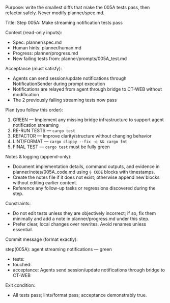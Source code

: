 Purpose: write the smallest diffs that make the 005A tests pass, then refactor safely. Never modify planner/spec.md.

Title: Step 005A: Make streaming notification tests pass

Context (read-only inputs):
- Spec: planner/spec.md
- Human hints: planner/human.md
- Progress: planner/progress.md
- New failing tests from: planner/prompts/005A_test.md

Acceptance (must satisfy):
- Agents can send session/update notifications through NotificationSender during prompt execution
- Notifications are relayed from agent through bridge to CT-WEB without modification
- The 2 previously failing streaming tests now pass

Plan (you follow this order):
1. GREEN — Implement any missing bridge infrastructure to support agent notification streaming
2. RE-RUN TESTS — `cargo test`
3. REFACTOR — Improve clarity/structure without changing behavior
4. LINT/FORMAT — `cargo clippy --fix -q && cargo fmt`
5. FINAL TEST — `cargo test` must be fully green

Notes & logging (append-only):
- Document implementation details, command outputs, and evidence in planner/notes/005A_code.md using `§ CODE` blocks with timestamps.
- Create the notes file if it does not exist; otherwise append new blocks without editing earlier content.
- Reference any follow-up tasks or regressions discovered during the step.

Constraints:
- Do not edit tests unless they are objectively incorrect; if so, fix them minimally and add a note in planner/progress.md under this step.
- Prefer clear, local changes over rewrites. Avoid renames unless essential.

Commit message (format exactly):

step(005A): agent streaming notifications — green

- tests: <list the test names that were failing>
- touched: <files>
- acceptance: Agents send session/update notifications through bridge to CT-WEB

Exit condition:
- All tests pass; lints/format pass; acceptance demonstrably true.